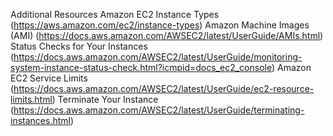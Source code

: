Additional Resources
Amazon EC2 Instance Types  (https://aws.amazon.com/ec2/instance-types)
Amazon Machine Images (AMI)  (https://docs.aws.amazon.com/AWSEC2/latest/UserGuide/AMIs.html)
Status Checks for Your Instances (https://docs.aws.amazon.com/AWSEC2/latest/UserGuide/monitoring-system-instance-status-check.html?icmpid=docs_ec2_console)
Amazon EC2 Service Limits (https://docs.aws.amazon.com/AWSEC2/latest/UserGuide/ec2-resource-limits.html)
Terminate Your Instance (https://docs.aws.amazon.com/AWSEC2/latest/UserGuide/terminating-instances.html)
